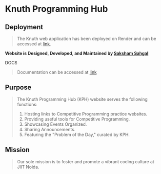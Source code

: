 # **Knuth Programming Hub**

## Deployment

> The Knuth web application has been deployed on Render and can be accessed at [link](https://knuth-programming-hub-9p08.onrender.com/).

**Website is Designed, Developed, and Maintained by [Saksham Sahgal](https://www.linkedin.com/in/saksham-sahgal-aaa23b164/)**

DOCS

> Documentation can be accessed at [link](https://sakshamsahgal.github.io/Knuth/)

## Purpose

> The Knuth Programming Hub (KPH) website serves the following functions:
> 
> 1. Hosting links to Competitive Programming practice websites.
> 2. Providing useful tools for Competitive Programming.
> 3. Showcasing Events Organized.
> 4. Sharing Announcements.
> 5. Featuring the "Problem of the Day," curated by KPH.

## Mission

> Our sole mission is to foster and promote a vibrant coding culture at JIIT Noida.